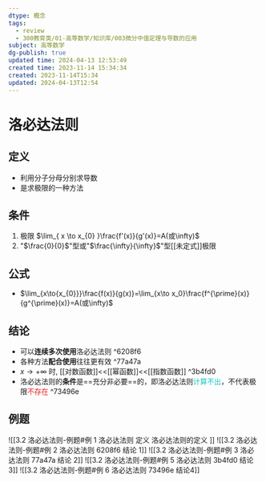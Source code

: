 ```yaml
---
dtype: 概念
tags:
  - review
  - 300教育类/01-高等数学/知识库/003微分中值定理与导数的应用
subject: 高等数学
dg-publish: true
updated time: 2024-04-13 12:53:49
created time: 2023-11-14 15:34:34
created: 2023-11-14T15:34
updated: 2024-04-13T12:54
---
```

# 洛必达法则
## 定义
- 利用分子分母分别求导数
- 是求极限的一种方法
  
## 条件
1. 极限 $\lim_{ x \to x_{0} }\frac{f'(x)}{g'(x)}=A(或\infty)$
2. "$\frac{0}{0}$"型或"$\frac{\infty}{\infty}$"型[[未定式]]极限
   
## 公式
- $\lim_{x\to{x_{0}}}\frac{f(x)}{g(x)}=\lim_{x\to x_0}\frac{f^{\prime}(x)}{g^{\prime}(x)}=A(或\infty)$
  
## 结论
- 可以**连续多次使用**洛必达法则 ^6208f6
- 各种方法**配合使用**往往更有效 ^77a47a
- $x\to+\infty$ 时, [[对数函数]]<<[[幂函数]]<<[[指数函数]] ^3b4fd0
- 洛必达法则的**条件**是==充分非必要==的，即洛必达法则<font color=#13C6C3>计算不出</font>，不代表极限<font color=#ed1c24>不存在</font> ^73496e

## 例题
![[3.2 洛必达法则-例题#例 1 洛必达法则 定义 洛必达法则的定义 ]]
![[3.2 洛必达法则-例题#例 2 洛必达法则 6208f6 结论 1]]
![[3.2 洛必达法则-例题#例 3 洛必达法则 77a47a 结论 2]]
![[3.2 洛必达法则-例题#例 5 洛必达法则 3b4fd0 结论3]]
![[3.2 洛必达法则-例题#例 6 洛必达法则 73496e 结论4]]
